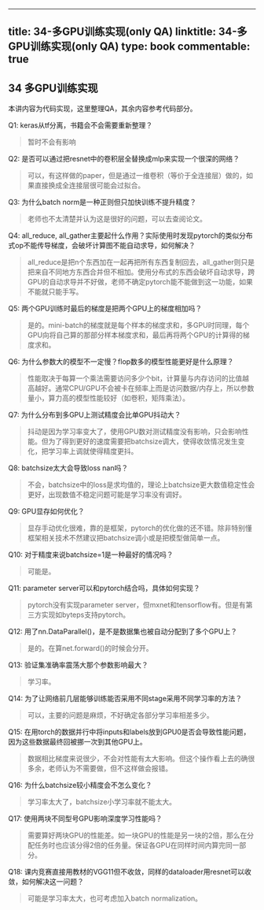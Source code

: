 
---
title: 34-多GPU训练实现(only QA)
linktitle: 34-多GPU训练实现(only QA)
type: book
commentable: true
---

## 34 多GPU训练实现

本讲内容为代码实现，这里整理QA，其余内容参考代码部分。

Q1: keras从tf分离，书籍会不会需要重新整理？

> 暂时不会有影响

Q2: 是否可以通过把resnet中的卷积层全替换成mlp来实现一个很深的网络？

> 可以，有这样做的paper，但是通过一维卷积（等价于全连接层）做的，如果直接换成全连接层很可能会过拟合。

Q3: 为什么batch norm是一种正则但只加快训练不提升精度？

> 老师也不太清楚并认为这是很好的问题，可以去查阅论文。

Q4: all_reduce, all_gather主要起什么作用？实际使用时发现pytorch的类似分布式op不能传导梯度，会破坏计算图不能自动求导，如何解决？

> all_reduce是把n个东西加在一起再把所有东西复制回去，all_gather则只是把来自不同地方东西合并但不相加。使用分布式的东西会破坏自动求导，跨GPU的自动求导并不好做，老师不确定pytorch能不能做到这一功能，如果不能就只能手写。

Q5: 两个GPU训练时最后的梯度是把两个GPU上的梯度相加吗？

> 是的。mini-batch的梯度就是每个样本的梯度求和，多GPU时同理，每个GPU向将自己算的那部分样本梯度求和，最后再将两个GPU的计算得的梯度求和。

Q6: 为什么参数大的模型不一定慢？flop数多的模型性能更好是什么原理？

> 性能取决于每算一个乘法需要访问多少个bit，计算量与内存访问的比值越高越好。通常CPU/GPU不会被卡在频率上而是访问数据/内存上，所以参数量小，算力高的模型性能较好（如卷积，矩阵乘法）。

Q7: 为什么分布到多GPU上测试精度会比单GPU抖动大？

> 抖动是因为学习率变大了，使用GPU数对测试精度没有影响，只会影响性能。但为了得到更好的速度需要把batchsize调大，使得收敛情况发生变化，把学习率上调就使得精度更抖。

Q8: batchsize太大会导致loss nan吗？

> 不会，batchsize中的loss是求均值的，理论上batchsize更大数值稳定性会更好，出现数值不稳定问题可能是学习率没有调好。

Q9: GPU显存如何优化？

> 显存手动优化很难，靠的是框架，pytorch的优化做的还不错。除非特别懂框架相关技术不然建议把batchsize调小或是把模型做简单一点。

Q10: 对于精度来说batchsize=1是一种最好的情况吗？

> 可能是。

Q11: parameter server可以和pytorch结合吗，具体如何实现？

> pytorch没有实现parameter server，但mxnet和tensorflow有。但是有第三方实现如byteps支持pytorch。

Q12: 用了nn.DataParallel()，是不是数据集也被自动分配到了多个GPU上？

> 是的。在算net.forward()的时候会分开。

Q13: 验证集准确率震荡大那个参数影响最大？

> 学习率。

Q14: 为了让网络前几层能够训练能否采用不同stage采用不同学习率的方法？

> 可以，主要的问题是麻烦，不好确定各部分学习率相差多少。

Q15: 在用torch的数据并行中将inputs和labels放到GPU0是否会导致性能问题，因为这些数据最终回被挪一次到其他GPU上。

> 数据相比梯度来说很少，不会对性能有太大影响。但这个操作看上去的确很多余，老师认为不需要做，但不这样做会报错。

Q16: 为什么batchsize较小精度会不怎么变化？

> 学习率太大了，batchsize小学习率就不能太大。

Q17: 使用两块不同型号GPU影响深度学习性能吗？

> 需要算好两块GPU的性能差。如一块GPU的性能是另一块的2倍，那么在分配任务时也应该分得2倍的任务量。保证各GPU在同样时间内算完同一部分。

Q18: 课内竞赛直接用教材的VGG11但不收敛，同样的dataloader用resnet可以收敛，如何解决这一问题？

> 可能是学习率太大，也可考虑加入batch normalization。


    